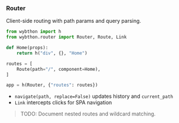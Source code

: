 ### Router

Client-side routing with path params and query parsing.

```python
from wybthon import h
from wybthon.router import Router, Route, Link

def Home(props):
    return h("div", {}, "Home")

routes = [
    Route(path="/", component=Home),
]

app = h(Router, {"routes": routes})
```

- `navigate(path, replace=False)` updates history and `current_path`
- `Link` intercepts clicks for SPA navigation

> TODO: Document nested routes and wildcard matching.
